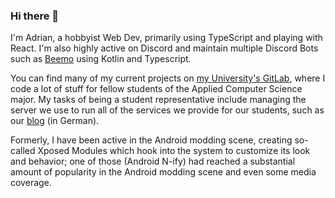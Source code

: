 ### Hi there 👋

I'm Adrian, a hobbyist Web Dev, primarily using TypeScript and playing with React. I'm also highly active on Discord and maintain multiple Discord Bots such as [Beemo](https://beemo.gg/) using Kotlin and Typescript.

You can find many of my current projects on [my University's GitLab](https://gitlab.ruhr-uni-bochum.de/__), where I code a lot of stuff for fellow students of the Applied Computer Science major. My tasks of being a student representative include managing the server we use to run all of the services we provide for our students, such as our [blog](https://blog.ai-rub.de/) (in German).

Formerly, I have been active in the Android modding scene, creating so-called Xposed Modules which hook into the system to customize its look and behavior; one of those (Android N-ify) had reached a substantial amount of popularity in the Android modding scene and even some media coverage.
